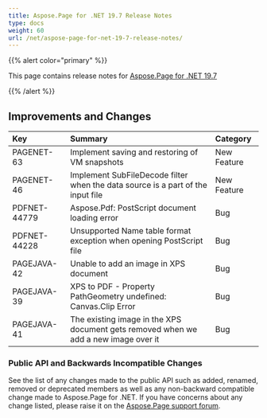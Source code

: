 ```yaml
---
title: Aspose.Page for .NET 19.7 Release Notes
type: docs
weight: 60
url: /net/aspose-page-for-net-19-7-release-notes/
---
```


{{% alert color="primary" %}} 

This page contains release notes for [Aspose.Page for .NET 19.7](https://www.nuget.org/packages/Aspose.Page/19.6.0)

{{% /alert %}} 
## **Improvements and Changes**

|**Key**|**Summary**|**Category**|
| :- | :- | :- |
|PAGENET-63|Implement saving and restoring of VM snapshots|New Feature|
|PAGENET-46|Implement SubFileDecode filter when the data source is a part of the input file|New Feature|
|PDFNET-44779|Aspose.Pdf: PostScript document loading error|Bug|
|PDFNET-44228|Unsupported Name table format exception when opening PostScript file|Bug|
|PAGEJAVA-42|Unable to add an image in XPS document|Bug|
|PAGEJAVA-39|XPS to PDF - Property PathGeometry undefined: Canvas.Clip Error|Bug|
|PAGEJAVA-41|The existing image in the XPS document gets removed when we add a new image over it|Bug|
### **Public API and Backwards Incompatible Changes**
See the list of any changes made to the public API such as added, renamed, removed or deprecated members as well as any non-backward compatible change made to Aspose.Page for .NET. If you have concerns about any change listed, please raise it on the [Aspose.Page support forum](https://forum.aspose.com/c/page/39).


